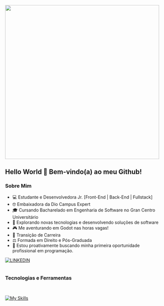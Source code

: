 <div>
  <img height="500em" src="https://user-images.githubusercontent.com/74038190/225813708-98b745f2-7d22-48cf-9150-083f1b00d6c9.gif"/>
</div>

## Hello World 👋 Bem-vindo(a) ao meu Github!

### Sobre Mim

- 💻 Estudante e Desenvolvedora Jr. [Front-End | Back-End | Fullstack]
- 🤓 Embaixadora da Dio Campus Expert
- 🎓 Cursando Bacharelado em Engenharia de Software no Gran Centro Universitário
- 🤖 Explorando novas tecnologias e desenvolvendo soluções de software
- 🎮 Me aventurando em Godot nas horas vagas! 
- 💼 Transição de Carreira
- ⚖️ Formada em Direito e Pós-Graduada
- 🌱 Estou proativamente buscando minha primeira oportunidade profissional em programação.

[![LINKEDIN](https://img.shields.io/badge/LinkedIn-0077B5?style=for-the-badge&logo=linkedin&logoColor=white)](https://www.linkedin.com/in/erikacodee/)

#

### Tecnologias e Ferramentas
<br>

 [![My Skills](https://skillicons.dev/icons?i=html,css,javascript,java,vscode,git,github,figma,notion)](https://skillicons.dev)

